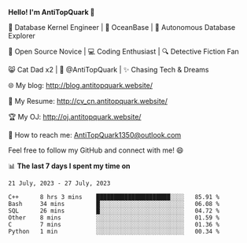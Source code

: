 
**Hello! I'm AntiTopQuark 👋**

🔧 Database Kernel Engineer | 🌊 OceanBase | 🤖 Autonomous Database Explorer

🌱 Open Source Novice | 💻 Coding Enthusiast | 🔍 Detective Fiction Fan

😸 Cat Dad x2 | 🎉 @AntiTopQuark | ✨ Chasing Tech & Dreams

🌐 My blog: http://blog.antitopquark.website/

📄 My Resume: http://cv_cn.antitopquark.website/

🏆 My OJ: http://oj.antitopquark.website/

📧 How to reach me: AntiTopQuark1350@outlook.com

Feel free to follow my GitHub and connect with me! 😄

📊 **The last 7 days I spent my time on** 

<!--START_SECTION:waka-->
```text
21 July, 2023 - 27 July, 2023

C++      8 hrs 3 mins    █████████████████████░░░░   85.91 % 
Bash     34 mins         █░░░░░░░░░░░░░░░░░░░░░░░░   06.08 % 
SQL      26 mins         █░░░░░░░░░░░░░░░░░░░░░░░░   04.72 % 
Other    8 mins          ░░░░░░░░░░░░░░░░░░░░░░░░░   01.59 % 
C        7 mins          ░░░░░░░░░░░░░░░░░░░░░░░░░   01.36 % 
Python   1 min           ░░░░░░░░░░░░░░░░░░░░░░░░░   00.34 %
```
<!--END_SECTION:waka-->



